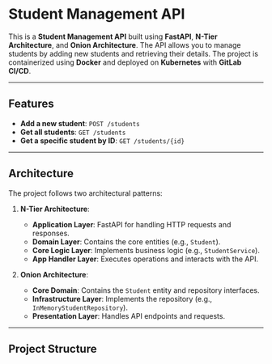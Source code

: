 # Student Management API

This is a **Student Management API** built using **FastAPI**, **N-Tier Architecture**, and 
**Onion Architecture**. The API allows you to manage students by adding new students and 
retrieving their details. The project is containerized using **Docker** and deployed on 
**Kubernetes** with **GitLab CI/CD**.

---

## **Features**
- **Add a new student**: `POST /students`
- **Get all students**: `GET /students`
- **Get a specific student by ID**: `GET /students/{id}`

---

## **Architecture**
The project follows two architectural patterns:
1. **N-Tier Architecture**:
   - **Application Layer**: FastAPI for handling HTTP requests and responses.
   - **Domain Layer**: Contains the core entities (e.g., `Student`).
   - **Core Logic Layer**: Implements business logic (e.g., `StudentService`).
   - **App Handler Layer**: Executes operations and interacts with the API.

2. **Onion Architecture**:
   - **Core Domain**: Contains the `Student` entity and repository interfaces.
   - **Infrastructure Layer**: Implements the repository (e.g., `InMemoryStudentRepository`).
   - **Presentation Layer**: Handles API endpoints and requests.

---

## **Project Structure**
